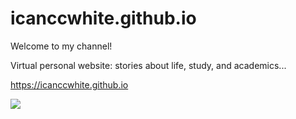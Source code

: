 # icanccwhite.github.io

Welcome to my channel!



Virtual personal website: stories about life, study, and academics...

https://icanccwhite.github.io

![](https://komarev.com/ghpvc/?username=icanccwhite&abbreviated=true&label=PROFILE+VIEWS)
